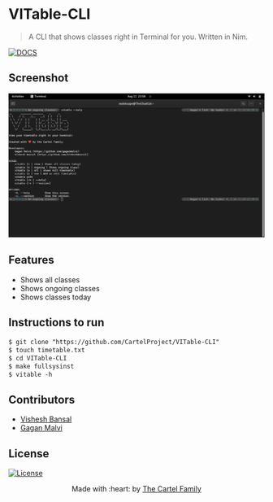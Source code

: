 # VITable-CLI

> A CLI that shows classes right in Terminal for you. Written in Nim.

[![DOCS](https://img.shields.io/badge/Documentation-see%20docs-green?style=flat-square&logo=appveyor)](https://vit-timetableapi.herokuapp.com/docs) 

## Screenshot
![VITable](/assets/vitable.png)

## Features
- Shows all classes
- Shows ongoing classes
- Shows classes today

## Instructions to run

```
$ git clone "https://github.com/CartelProject/VITable-CLI"
$ touch timetable.txt
$ cd VITable-CLI
$ make fullsysinst
$ vitable -h
```

## Contributors
- <a href="https://github.com/VisheshBansal">Vishesh Bansal</a>
- <a href="https://github.com/gaganmalvi">Gagan Malvi</a>

## License
[![License](http://img.shields.io/:license-mit-blue.svg?style=flat-square)](http://badges.mit-license.org)

<p align="center">
	Made with :heart: by <a href="https://github.com/CartelProject" target="_blank">The Cartel Family</a>
</p>
